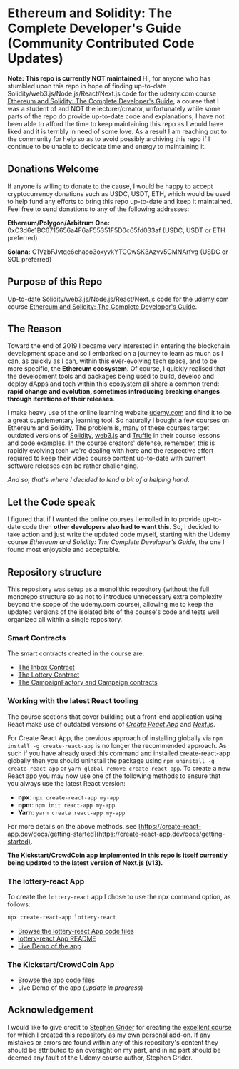 # Ethereum and Solidity: The Complete Developer's Guide (Community Contributed Code Updates)

**Note: This repo is currently NOT maintained**
Hi, for anyone who has stumbled upon this repo in hope of finding up-to-date Solidity/web3.js/Node.js/React/Next.js code for the udemy.com course [Ethereum and Solidity: The Complete Developer's Guide](https://www.udemy.com/course/ethereum-and-solidity-the-complete-developers-guide/), a course that I was a student of and NOT the lecturer/creator, unfortunately while some parts of the repo do provide up-to-date code and explanations, I have not been able to afford the time to keep maintaining this repo as I would have liked and it is terribly in need of some love. As a result I am reaching out to the community for help so as to avoid possibly archiving this repo if I continue to be unable to dedicate time and energy to maintaining it.

## Donations Welcome

If anyone is willing to donate to the cause, I would be happy to accept cryptocurrency donations such as USDC, USDT, ETH, which would be used to help fund any efforts to bring this repo up-to-date and keep it maintained. Feel free to send donations to any of the following addresses:

**Ethereum/Polygon/Arbitrum One:** 0xC3d6e1BC6715656a4F6aF55351F5D0c65fd033af   (USDC, USDT or ETH preferred)

**Solana:** C1VzbFJvtqe6ehaoo3oxyvkYTCCwSK3Azvv5GMNArfvg  (USDC or SOL preferred)

## Purpose of this Repo

Up-to-date Solidity/web3.js/Node.js/React/Next.js code for the udemy.com course [Ethereum and Solidity: The Complete Developer's Guide](https://www.udemy.com/course/ethereum-and-solidity-the-complete-developers-guide/).

## The Reason

Toward the end of 2019 I became very interested in entering the blockchain development space and so I embarked on a journey to learn as much as I can, as quickly as I can, within this ever-evolving tech space, and to be more specific, the **Ethereum ecosystem**. Of course, I quickly realised that the development tools and packages being used to build, develop and deploy dApps and tech within this ecosystem all share a common trend: **rapid change and evolution, sometimes introducing breaking changes through iterations of their releases**.

I make heavy use of the online learning website [udemy.com](https://www.udemy.com/) and find it to be a great supplementary learning tool. So naturally I bought a few courses on Ethereum and Solidity. The problem is, many of these courses target outdated versions of [Solidity](https://docs.soliditylang.org), [web3.js](https://web3js.readthedocs.io/) and [Truffle](https://www.trufflesuite.com/) in their course lessons and code examples. In the course creators' defense, remember, this is rapidly evolving tech we're dealing with here and the respective effort required to keep their video course content up-to-date with current software releases can be rather challenging.

_And so, that's where I decided to lend a bit of a helping hand_.

## Let the Code speak

I figured that if I wanted the online courses I enrolled in to provide up-to-date code then **other developers also had to want this**. So, I decided to take action and just write the updated code myself, starting with the Udemy course _Ethereum and Solidity: The Complete Developer's Guide_, the one I found most enjoyable and acceptable.

## Repository structure

This repository was setup as a monolithic repository (without the full monorepo structure so as not to introduce unnecessary extra complexity beyond the scope of the udemy.com course), allowing me to keep the updated versions of the isolated bits of the course's code and tests well organized all within a single repository.

### Smart Contracts

The smart contracts created in the course are:

- [The Inbox Contract](/inbox/contracts/Inbox.sol)
- [The Lottery Contract](/lottery/contracts/Lottery.sol)
- [The CampaignFactory and Campaign contracts](/kickstart/ethereum/contracts/Campaign.sol)

### Working with the latest React tooling

The course sections that cover building out a front-end application using React make use of outdated versions of [_Create React App_](https://create-react-app.dev) and [_Next.js_](https://nextjs.org).

For Create React App, the previous approach of installing globally via `npm install -g create-react-app` is no longer the recommended approach. As such if you have already used this command and installed create-react-app globally then you should uninstall the package using `npm uninstall -g create-react-app` or `yarn global remove create-react-app`. To create a new React app you may now use one of the following methods to ensure that you always use the latest React version:

- **npx**: `npx create-react-app my-app`
- **npm**: `npm init react-app my-app`
- **Yarn**: `yarn create react-app my-app`

For more details on the above methods, see [https://create-react-app.dev/docs/getting-started](https://create-react-app.dev/docs/getting-started).

**The Kickstart/CrowdCoin app implemented in this repo is itself currently being updated to the latest version of Next.js (v13).**

### The lottery-react App

To create the `lottery-react` app I chose to use the npx command option, as follows:

```bash
npx create-react-app lottery-react
```

- [Browse the lottery-react App code files](/lottery-react)
- [lottery-react App README](/lottery-react/README.md)
- [Live Demo of the app](https://lottery-react.onrender.com)

### The Kickstart/CrowdCoin App

- [Browse the app code files](/kickstart)
- Live Demo of the app (_update in progress_)

## Acknowledgement

I would like to give credit to [Stephen Grider](https://www.udemy.com/user/sgslo/) for creating the [excellent course](https://www.udemy.com/course/ethereum-and-solidity-the-complete-developers-guide/) for which I created this repository as my own personal add-on. If any mistakes or errors are found within any of this repository's content they should be attributed to an oversight on my part, and in no part should be deemed any fault of the Udemy course author, Stephen Grider.
